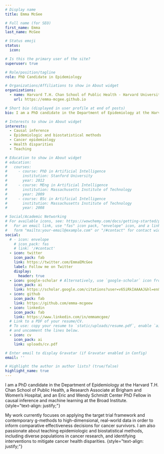 ```yaml
---
# Display name
title: Emma McGee

# Full name (for SEO)
first_name: Emma 
last_name: McGee

# Status emoji
status:
  icon: 

# Is this the primary user of the site?
superuser: true

# Role/position/tagline
role: PhD Candidate in Epidemiology

# Organizations/Affiliations to show in About widget
organizations:
  - name: Harvard T.H. Chan School of Public Health - Harvard University
    url: https://emma-mcgee.github.io

# Short bio (displayed in user profile at end of posts)
bio: I am a PhD candidate in the Department of Epidemiology at the Harvard T.H. Chan School of Public Health, a Research Associate at Brigham and Women’s Hospital, and an Eric and Wendy Schmidt Center PhD Fellow in causal inference and machine learning at the Broad Institute.

# Interests to show in About widget
interests:
  - Causal inference
  - Epidemiologic and biostatistical methods
  - Cancer epidemiology
  - Health disparities
  - Teaching

# Education to show in About widget
# education:
#   courses:
#     - course: PhD in Artificial Intelligence
#       institution: Stanford University
#       year: 2012
#     - course: MEng in Artificial Intelligence
#       institution: Massachusetts Institute of Technology
#       year: 2009
#     - course: BSc in Artificial Intelligence
#       institution: Massachusetts Institute of Technology
#       year: 2008

# Social/Academic Networking
# For available icons, see: https://wowchemy.com/docs/getting-started/page-builder/#icons
#   For an email link, use "fas" icon pack, "envelope" icon, and a link in the
#   form "mailto:your-email@example.com" or "/#contact" for contact widget.
social:
  # - icon: envelope
    # icon_pack: fas
    # link: '/#contact'
  - icon: twitter
    icon_pack: fab
    link: https://twitter.com/EmmaEMcGee
    label: Follow me on Twitter
    display:
      header: true
  - icon: google-scholar # Alternatively, use `google-scholar` icon from `ai` icon pack
    icon_pack: ai
    link: https://scholar.google.com/citations?user=v65iRkIAAAAJ&hl=en&oi=sra
  - icon: github
    icon_pack: fab
    link: https://github.com/emma-mcgeew
  - icon: linkedin
    icon_pack: fab
    link: https://www.linkedin.com/in/emmamcgee/
  # Link to a PDF of your resume/CV.
  # To use: copy your resume to `static/uploads/resume.pdf`, enable `ai` icons in `params.yaml`,
  # and uncomment the lines below.
  - icon: cv
    icon_pack: ai
    link: uploads/cv.pdf

# Enter email to display Gravatar (if Gravatar enabled in Config)
email: ''

# Highlight the author in author lists? (true/false)
highlight_name: true
---
```


I am a PhD candidate in the Department of Epidemiology at the Harvard T.H. Chan School of Public Health, a Research Associate at Brigham and Women’s Hospital, and an Eric and Wendy Schmidt Center PhD Fellow in causal inference and machine learning at the Broad Institute.  
{style="text-align: justify;"}

My work currently focuses on applying the target trial framework and contemporary g-methods to high-dimensional, real-world data in order to inform comparative effectiveness decisions for cancer survivors. I am also passionate about teaching epidemiologic and biostatistical methods, including diverse populations in cancer research, and identifying interventions to mitigate cancer health disparities. 
{style="text-align: justify;"}
